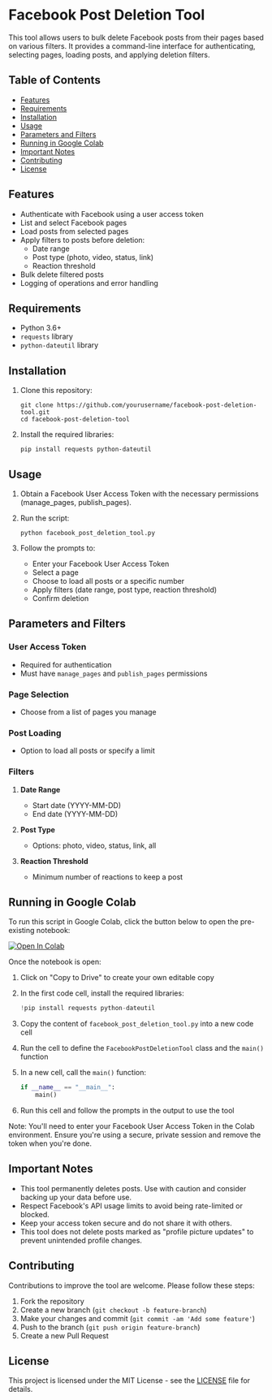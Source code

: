 # Facebook Post Deletion Tool

This tool allows users to bulk delete Facebook posts from their pages based on various filters. It provides a command-line interface for authenticating, selecting pages, loading posts, and applying deletion filters.

## Table of Contents
- [Features](#features)
- [Requirements](#requirements)
- [Installation](#installation)
- [Usage](#usage)
- [Parameters and Filters](#parameters-and-filters)
- [Running in Google Colab](#running-in-google-colab)
- [Important Notes](#important-notes)
- [Contributing](#contributing)
- [License](#license)

## Features

- Authenticate with Facebook using a user access token
- List and select Facebook pages
- Load posts from selected pages
- Apply filters to posts before deletion:
  - Date range
  - Post type (photo, video, status, link)
  - Reaction threshold
- Bulk delete filtered posts
- Logging of operations and error handling

## Requirements

- Python 3.6+
- `requests` library
- `python-dateutil` library

## Installation

1. Clone this repository:
   ```
   git clone https://github.com/yourusername/facebook-post-deletion-tool.git
   cd facebook-post-deletion-tool
   ```

2. Install the required libraries:
   ```
   pip install requests python-dateutil
   ```

## Usage

1. Obtain a Facebook User Access Token with the necessary permissions (manage_pages, publish_pages).

2. Run the script:
   ```
   python facebook_post_deletion_tool.py
   ```

3. Follow the prompts to:
   - Enter your Facebook User Access Token
   - Select a page
   - Choose to load all posts or a specific number
   - Apply filters (date range, post type, reaction threshold)
   - Confirm deletion

## Parameters and Filters

### User Access Token
- Required for authentication
- Must have `manage_pages` and `publish_pages` permissions

### Page Selection
- Choose from a list of pages you manage

### Post Loading
- Option to load all posts or specify a limit

### Filters
1. **Date Range**
   - Start date (YYYY-MM-DD)
   - End date (YYYY-MM-DD)

2. **Post Type**
   - Options: photo, video, status, link, all

3. **Reaction Threshold**
   - Minimum number of reactions to keep a post

## Running in Google Colab

To run this script in Google Colab, click the button below to open the pre-existing notebook:

[![Open In Colab](https://colab.research.google.com/assets/colab-badge.svg)](https://colab.research.google.com/drive/1x7M-DZLPdpyKCHv_i620mBi_Jk18xJWO?usp=sharing)

Once the notebook is open:

1. Click on "Copy to Drive" to create your own editable copy

2. In the first code cell, install the required libraries:
   ```python
   !pip install requests python-dateutil
   ```

3. Copy the content of `facebook_post_deletion_tool.py` into a new code cell

4. Run the cell to define the `FacebookPostDeletionTool` class and the `main()` function

5. In a new cell, call the `main()` function:
   ```python
   if __name__ == "__main__":
       main()
   ```

6. Run this cell and follow the prompts in the output to use the tool

Note: You'll need to enter your Facebook User Access Token in the Colab environment. Ensure you're using a secure, private session and remove the token when you're done.

## Important Notes

- This tool permanently deletes posts. Use with caution and consider backing up your data before use.
- Respect Facebook's API usage limits to avoid being rate-limited or blocked.
- Keep your access token secure and do not share it with others.
- This tool does not delete posts marked as "profile picture updates" to prevent unintended profile changes.

## Contributing

Contributions to improve the tool are welcome. Please follow these steps:

1. Fork the repository
2. Create a new branch (`git checkout -b feature-branch`)
3. Make your changes and commit (`git commit -am 'Add some feature'`)
4. Push to the branch (`git push origin feature-branch`)
5. Create a new Pull Request

## License

This project is licensed under the MIT License - see the [LICENSE](LICENSE) file for details.
